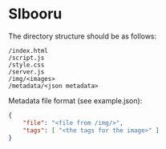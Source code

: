 # Slbooru

The directory structure should be as follows:
```
/index.html
/script.js
/style.css
/server.js
/img/<images>
/metadata/<json metadata>
```

Metadata file format (see example.json):
```json
{
	"file": "<file from /img/>",
	"tags": [ "<the tags for the image>" ]
}
```

